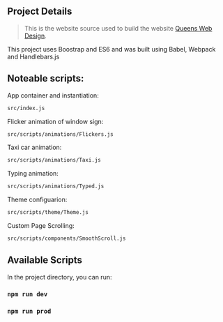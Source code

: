 ## Project Details

> This is the website source used to build the website [Queens Web Design](http://queenswebdesignandgraphics.com/).

This project uses Boostrap and ES6 and was built using Babel, Webpack and Handlebars.js

## Noteable scripts:

App container and instantiation:

```sh
src/index.js
```

Flicker animation of window sign:

```sh
src/scripts/animations/Flickers.js
```

Taxi car animation:

```sh
src/scripts/animations/Taxi.js
```

Typing animation:

```sh
src/scripts/animations/Typed.js
```

Theme configuarion:

```sh
src/scripts/theme/Theme.js
```

Custom Page Scrolling:

```sh
src/scripts/components/SmoothScroll.js
```

## Available Scripts

In the project directory, you can run:

### `npm run dev`

### `npm run prod`
